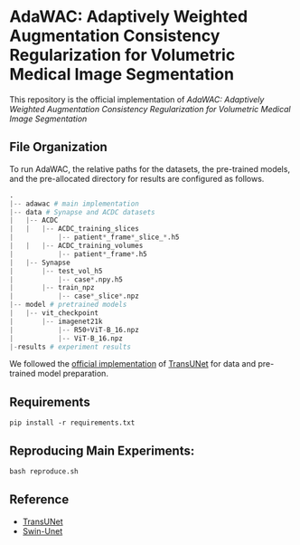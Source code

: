 # AdaWAC: Adaptively Weighted Augmentation Consistency Regularization for Volumetric Medical Image Segmentation
This repository is the official implementation of _AdaWAC: Adaptively Weighted Augmentation Consistency Regularization for Volumetric Medical Image Segmentation_


## File Organization
To run AdaWAC, the relative paths for the datasets, the pre-trained models, and the pre-allocated directory for results are configured as follows.

```python
.
|-- adawac # main implementation 
|-- data # Synapse and ACDC datasets
|   |-- ACDC
|   |   |-- ACDC_training_slices
|           |-- patient*_frame*_slice_*.h5
|   |   |-- ACDC_training_volumes
|           |-- patient*_frame*.h5
|   |-- Synapse
|       |-- test_vol_h5
|           |-- case*.npy.h5
|       |-- train_npz
|           |-- case*_slice*.npz
|-- model # pretrained models
|   |-- vit_checkpoint
|       |-- imagenet21k
|           |-- R50+ViT-B_16.npz
|           |-- ViT-B_16.npz
|-results # experiment results
```

We followed the [official implementation](https://github.com/Beckschen/TransUNet) of [TransUNet](https://arxiv.org/abs/2102.04306) for data and pre-trained model preparation.


## Requirements
```
pip install -r requirements.txt
```


## Reproducing Main Experiments:
```python
bash reproduce.sh
```


## Reference
* [TransUNet](https://github.com/Beckschen/TransUNet)
* [Swin-Unet](https://github.com/HuCaoFighting/Swin-Unet)